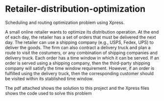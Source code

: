 # Retailer-distribution-optimization
Scheduling and routing optimization problem using Xpress.

A small online retailer wants to optimize its distribution operation. At the end of each day, the retailer has a set of orders that must be delivered the next day. The retailer can use a shipping company (e.g., USPS, Fedex, UPS) to deliver the goods. The firm can also contract a delivery truck and plan a route to visit the costumers, or any combination of shipping companies and delivery truck. Each order has a time window in which it can be served. If an order is served using a shipping company, then the third-party shipping company will satisfy the time window requirement. However, if an order is fulfilled using the delivery truck, then the corresponding customer should be visited within its stablished time window.

The pdf attached shows the solution to this project and the Xpress files shows the code used to solve this problem
